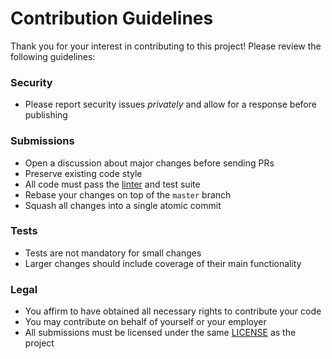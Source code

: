 # Contribution Guidelines

Thank you for your interest in contributing to this project! Please review the following guidelines:

### Security

* Please report security issues *privately* and allow for a response before publishing

### Submissions

* Open a discussion about major changes before sending PRs
* Preserve existing code style
* All code must pass the [linter](./tslint.json) and test suite
* Rebase your changes on top of the `master` branch
* Squash all changes into a single atomic commit

### Tests

* Tests are not mandatory for small changes
* Larger changes should include coverage of their main functionality

### Legal

* You affirm to have obtained all necessary rights to contribute your code
* You may contribute on behalf of yourself or your employer
* All submissions must be licensed under the same [LICENSE](./LICENSE) as the project
